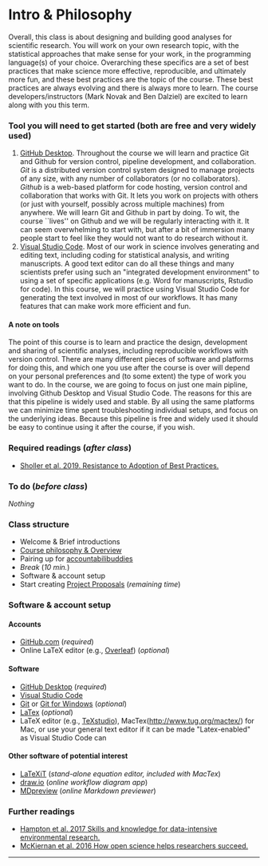 # Intro & Philosophy
Overall, this class is about designing and building good analyses for scientific research. You will work on your own research topic, with the statistical approaches that make sense for your work, in the programming language(s) of your choice. Overarching these specifics are a set of best practices that make science more effective, reproducible, and ultimately more fun, and these best practices are the topic of the course. These best practices are always evolving and there is always more to learn. The course developers/instructors (Mark Novak and Ben Dalziel) are excited to learn along with you this term.

### Tool you will need to get started (both are free and very widely used)
1. [GitHub Desktop](https://desktop.github.com/). Throughout the course we will learn and practice Git and Github for version control, pipeline development, and collaboration. _Git_ is a distributed version control system designed to manage projects of any size, with any number of collaborators (or no collaborators). _Github_ is a web-based platform for code hosting, version control and collaboration that works with Git. It lets you work on projects with others (or just with yourself, possibly across multiple machines) from anywhere. We will learn Git and Github in part by doing. To wit, the course ``lives'' on Github and we will be regularly interacting with it. It can seem overwhelming to start with, but after a bit of immersion many people start to feel like they would not want to do research without it.
2. [Visual Studio Code](https://code.visualstudio.com/). Most of our work in science involves generating and editing text, including coding for statistical analysis, and writing manuscripts. A good text editor can do all these things and many scientists prefer using such an "integrated development environment" to using a set of specific applications (e.g. Word for manuscripts, Rstudio for code). In this course, we will practice using Visual Studio Code for generating the text involved in most of our workflows. It has many features that can make work more efficient and fun.

#### A note on tools
The point of this course is to learn and practice the design, development and sharing of scientific analyses, including reproducible workflows with version control. There are many different pieces of software and platforms for doing this, and which one you use after the course is over will depend on your personal preferences and (to some extent) the type of work you want to do. In the course, we are going to focus on just one main pipline, involving Github Desktop and Visual Studio Code. The reasons for this are that this pipeline is widely used and stable. By all using the same platforms we can minimize time spent troubleshooting individual setups, and focus on the underlying ideas. Because this pipeline is free and widely used it should be easy to continue using it after the course, if you wish.

### Required readings (_after class_)
- [Sholler et al. 2019. Resistance to Adoption of Best Practices.](../../readings/pdfs/Sholler2019.pdf)

### To do (_before class_)
_Nothing_

### Class structure
- Welcome & Brief introductions
- [Course philosophy & Overview](https://github.com/analyticalworkflows/TeachingMaterials/tree/master/classes/Introduction/tex)
- Pairing up for [accountabilibuddies](https://neologisms.rice.edu/index.php?a=term&d=1&t=6534)
- _Break_ (_10 min._)
- Software & account setup
- Start creating [Project Proposals](../ProjectProposal) (_remaining time_)

### Software & account setup
#### Accounts
- [GitHub.com](https://github.com/) (_required_)
- Online LaTeX editor (e.g., [Overleaf](https://www.overleaf.com)) (_optional_)

#### Software
- [GitHub Desktop](https://desktop.github.com/) (_required_)
- [Visual Studio Code](https://code.visualstudio.com/)
- [Git](https://git-scm.com/downloads) or [Git for Windows](https://gitforwindows.org/) (_optional_)
- [LaTex](https://www.latex-project.org/get/) (_optional_)
- LaTeX editor (e.g., [TeXstudio](http://texstudio.sourceforge.net)), MacTex(http://www.tug.org/mactex/) for Mac, or use your general text editor if it can be made "Latex-enabled" as Visual Studio Code can 

#### Other software of potential interest
<!-- - [Discord](https://discord.com) (_potential Zoom replacement_) -->
- [LaTeXiT](https://www.chachatelier.fr/latexit/) (_stand-alone equation editor, included with MacTex_)
- [draw.io](https://app.diagrams.net) (_online workflow diagram app_)
- [MDpreview](https://markdownlivepreview.com) (_online Markdown previewer_)

### Further readings
- [Hampton et al. 2017 Skills and knowledge for data-intensive environmental research.](../../readings/pdfs/Hampton2017.pdf)
- [McKiernan et al. 2016 How open science helps researchers succeed.](../../readings/pdfs/McKiernan2016.pdf)

***
